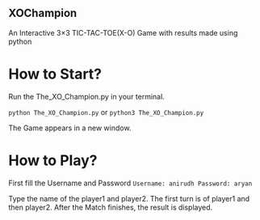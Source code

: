 ## XOChampion

An Interactive 3×3 TIC-TAC-TOE(X-O) Game with results made using python

# How to Start?

Run the The_XO_Champion.py in your terminal.

`python The_XO_Champion.py`
or
`python3 The_XO_Champion.py`

The Game appears in a new window.

# How to Play?

First fill the Username and Password
`Username: anirudh
Password: aryan`

Type the name of the player1 and player2.
The first turn is of player1 and then player2.
After the Match finishes, the result is displayed.
